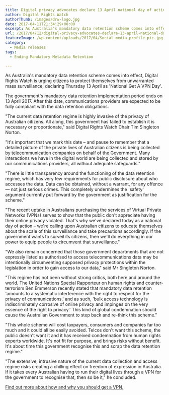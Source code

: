 ```yaml
---
title: Digital privacy advocates declare 13 April national day of action against data retention
author: Digital Rights Watch
authorThumb: /images/drw-logo.jpg
date: 2017-04-11T21:34:29+00:00
excerpt: As Australia's mandatory data retention scheme comes into effect, Digital Rights Watch is urging citizens to protect themselves from unwarranted mass surveillance, declaring Thursday 13 April as 'National Get A VPN Day'.
url: /2017/04/12/digital-privacy-advocates-declare-13-april-national-day-of-action-against-data-retention/
featureImage: /wp-content/uploads/2017/04/Social_media_profile_pic.jpg
category:
  - Media releases
tags:
  - Ending Mandatory Metadata Retention

---
```

<span style="font-weight: 400;">As Australia's mandatory data retention scheme comes into effect, Digital Rights Watch is urging citizens to protect themselves from unwarranted mass surveillance, declaring Thursday 13 April as 'National Get A VPN Day'.</span>

<span style="font-weight: 400;">The government's mandatory data retention implementation period ends on 13 April 2017. After this date, communications providers are expected to be fully compliant with the data retention obligations.</span>

<span style="font-weight: 400;">"The current data retention regime is highly invasive of the privacy of Australian citizens. All along, this government has failed to establish it is necessary or proportionate," said Digital Rights Watch Chair Tim Singleton Norton.</span>

<span style="font-weight: 400;">"It's important that we mark this date – and pause to remember that a detailed picture of the private lives of Australian citizens is being collected by telecommunication companies on behalf of the Government. Many interactions we have in the digital world are being collected and stored by our communications providers, all without adequate safeguards."</span>

<span style="font-weight: 400;">"There is little transparency around the functioning of the data retention regime, which has very few requirements for public disclosure about who accesses the data. Data can be obtained, without a warrant, for any offence &#8212; not just serious crimes. This completely undermines the 'safety' argument currently put forward by the government as justification for the scheme."</span>

"The recent uptake in Australians purchasing the services of Virtual Private Networks (VPNs) serves to show that the public don't appreciate having their online privacy violated. That's why we've declared today as a national day of action &#8211; we're calling upon Australian citizens to educate themselves about the scale of this surveillance and take precautions accordingly. If the government wants to surveil its citizens, then we'll do everything in our power to equip people to circumvent that surveillance."

<span style="font-weight: 400;">"We also remain concerned that those government departments that are not expressly listed as authorised to access telecommunications data may be intentionally circumventing supposed privacy protections within the legislation in order to gain access to our data," said Mr Singleton Norton.</span>

<span style="font-weight: 400;">"This regime has not been without strong critics, both here and around the world. The United Nations Special Rapporteur</span> <span style="font-weight: 400;">on human rights and counter-terrorism Ben Emmerson recently stated that mandatory data retention 'amounts to a systematic interference with the right to respect for the privacy of communications,' and as such, 'bulk access technology is indiscriminately corrosive of online privacy and impinges on the very essence of the right to privacy.' This kind of global condemnation should cause the Australian Government to step back and re-think this scheme."</span>

<span style="font-weight: 400;">"This whole scheme will cost taxpayers, consumers and companies far too much and it could all be easily avoided. Telcos don't want this scheme, the public doesn't want it and it has received condemnation from human rights experts worldwide. It's not fit for purpose, and brings risks without benefit. It's about time this government recognise this and scrap the data retention regime." </span>

<span style="font-weight: 400;">"The extensive, intrusive nature of the current data collection and access regime risks creating a chilling effect on freedom of expression in Australia. If it takes every Australian having to run their digital lives through a VPN for the government to recognise that, then so be it," he concluded.</span>

[Find out more about how and why you should get a VPN.][1]



 [1]: http://digitalrightswatch.org.au/2017/04/12/get-a-vpn/
